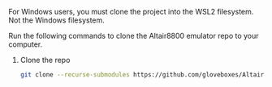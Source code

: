 For Windows users, you must clone the project into the WSL2 filesystem. Not the Windows filesystem.

Run the following commands to clone the Altair8800 emulator repo to your computer.

1. Clone the repo

    ```bash
    git clone --recurse-submodules https://github.com/gloveboxes/AltairEverywhere
    ```
